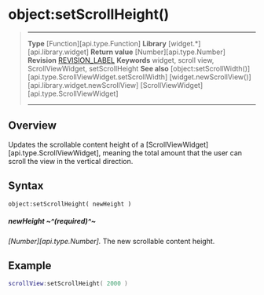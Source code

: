 # object:setScrollHeight()

> --------------------- ------------------------------------------------------------------------------------------
> __Type__              [Function][api.type.Function]
> __Library__           [widget.*][api.library.widget]
> __Return value__      [Number][api.type.Number]
> __Revision__          [REVISION_LABEL](REVISION_URL)
> __Keywords__          widget, scroll view, ScrollViewWidget, setScrollHeight
> __See also__          [object:setScrollWidth()][api.type.ScrollViewWidget.setScrollWidth]
>						[widget.newScrollView()][api.library.widget.newScrollView]
>						[ScrollViewWidget][api.type.ScrollViewWidget]
> --------------------- ------------------------------------------------------------------------------------------


## Overview

Updates the scrollable content height of a [ScrollViewWidget][api.type.ScrollViewWidget], meaning the total amount that the user can scroll the view in the vertical direction.

## Syntax

	object:setScrollHeight( newHeight )

##### newHeight ~^(required)^~
_[Number][api.type.Number]._ The new scrollable content height.

## Example

``````lua
scrollView:setScrollHeight( 2000 )
``````